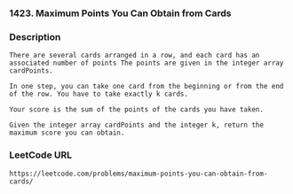 ### 1423. Maximum Points You Can Obtain from Cards

### Description
    There are several cards arranged in a row, and each card has an associated number of points The points are given in the integer array cardPoints.
    
    In one step, you can take one card from the beginning or from the end of the row. You have to take exactly k cards.
    
    Your score is the sum of the points of the cards you have taken.
    
    Given the integer array cardPoints and the integer k, return the maximum score you can obtain.
    
### LeetCode URL
    https://leetcode.com/problems/maximum-points-you-can-obtain-from-cards/
